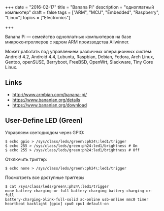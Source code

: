 +++
date = "2016-02-17"
title = "Banana Pi"
description = "одноплатный компьютер"
draft = false
tags = ["ARM", "MCU", "Embedded", "Raspberry", "Linux"]
topics = ["Electronics"]

+++

Banana Pi — семейство одноплатных компьютеров на базе микроконтроллеров с ядром ARM производства Allwinner.

Может работать под управлением различных операционных систем: Android 4.2, Android 4.4, Lubuntu, Raspbian, Debian, Fedora, Arch Linux, Gentoo, openSUSE, Berryboot, FreeBSD, OpenWrt, Slackware, Tiny Core Linux.

<!--more-->

## Links

  * http://www.armbian.com/banana-pi/
  * https://www.bananian.org/details
  * https://www.bananian.org/download

## User-Define LED (Green)

Управляем светодиодом через GPIO:

    $ echo gpio > /sys/class/leds/green\:ph24\:led1/trigger
    $ echo 255 > /sys/class/leds/green:ph24:led1/brightness # On
    $ echo 255 > /sys/class/leds/green:ph24:led1/brightness # Off

Отключить триггер:

    $ echo none > /sys/class/leds/green\:ph24\:led1/trigger

Посмотреть все доступные триггеры

    $ cat /sys/class/leds/green\:ph24\:led1/trigger
    none battery-charging-or-full battery-charging battery-charging-or-full
    battery-charging-blink-full-solid ac-online usb-online mmc0 timer
    heartbeat backlight [gpio] cpu0 cpu1 default-on

